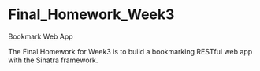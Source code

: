 # Final_Homework_Week3
Bookmark Web App

The Final Homework for Week3 is to build a bookmarking RESTful web app with the Sinatra framework.
